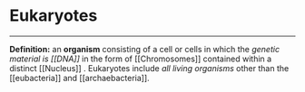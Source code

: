 # Eukaryotes
---
**Definition:**
	an **organism** consisting of a cell or cells in which the *genetic material is [[DNA]]* in the form of [[Chromosomes]] contained within a distinct [[Nucleus]] .
	Eukaryotes include *all living organisms* other than the [[eubacteria]] and [[archaebacteria]].